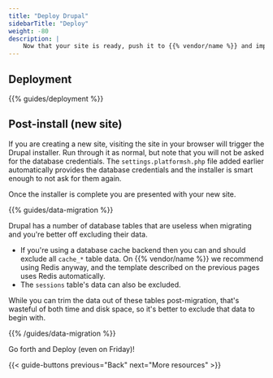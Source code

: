 ```yaml
---
title: "Deploy Drupal"
sidebarTitle: "Deploy"
weight: -80
description: |
    Now that your site is ready, push it to {{% vendor/name %}} and import your data.
---
```


## Deployment

{{% guides/deployment %}}

## Post-install (new site)

If you are creating a new site, visiting the site in your browser will trigger the Drupal installer.
Run through it as normal, but note that you will not be asked for the database credentials.
The `settings.platformsh.php` file added earlier automatically provides the database credentials
and the installer is smart enough to not ask for them again.

Once the installer is complete you are presented with your new site.

{{% guides/data-migration %}}

Drupal has a number of database tables that are useless when migrating
and you're better off excluding their data.

*   If you're using a database cache backend then you can and should exclude all `cache_*` table data.
    On {{% vendor/name %}} we recommend using Redis anyway,
    and the template described on the previous pages uses Redis automatically.
*   The `sessions` table's data can also be excluded.

While you can trim the data out of these tables post-migration,
that's wasteful of both time and disk space, so it's better to exclude that data to begin with.

{{% /guides/data-migration %}}

Go forth and Deploy (even on Friday)!

{{< guide-buttons previous="Back" next="More resources" >}}
